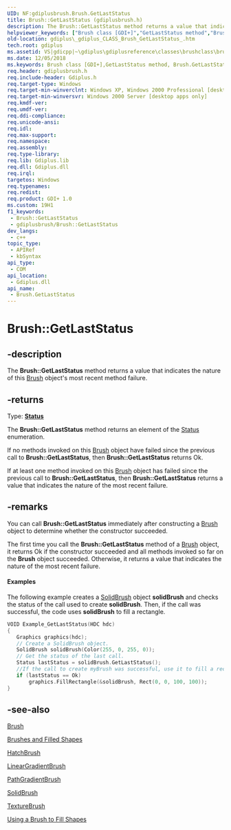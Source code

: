 ```yaml
---
UID: NF:gdiplusbrush.Brush.GetLastStatus
title: Brush::GetLastStatus (gdiplusbrush.h)
description: The Brush::GetLastStatus method returns a value that indicates the nature of this Brush object's most recent method failure.
helpviewer_keywords: ["Brush class [GDI+]","GetLastStatus method","Brush.GetLastStatus","Brush::GetLastStatus","GetLastStatus","GetLastStatus method [GDI+]","GetLastStatus method [GDI+]","Brush class","_gdiplus_CLASS_Brush_GetLastStatus_","gdiplus._gdiplus_CLASS_Brush_GetLastStatus_"]
old-location: gdiplus\_gdiplus_CLASS_Brush_GetLastStatus_.htm
tech.root: gdiplus
ms.assetid: VS|gdicpp|~\gdiplus\gdiplusreference\classes\brushclass\brushmethods\getlaststatus.htm
ms.date: 12/05/2018
ms.keywords: Brush class [GDI+],GetLastStatus method, Brush.GetLastStatus, Brush::GetLastStatus, GetLastStatus, GetLastStatus method [GDI+], GetLastStatus method [GDI+],Brush class, _gdiplus_CLASS_Brush_GetLastStatus_, gdiplus._gdiplus_CLASS_Brush_GetLastStatus_
req.header: gdiplusbrush.h
req.include-header: Gdiplus.h
req.target-type: Windows
req.target-min-winverclnt: Windows XP, Windows 2000 Professional [desktop apps only]
req.target-min-winversvr: Windows 2000 Server [desktop apps only]
req.kmdf-ver: 
req.umdf-ver: 
req.ddi-compliance: 
req.unicode-ansi: 
req.idl: 
req.max-support: 
req.namespace: 
req.assembly: 
req.type-library: 
req.lib: Gdiplus.lib
req.dll: Gdiplus.dll
req.irql: 
targetos: Windows
req.typenames: 
req.redist: 
req.product: GDI+ 1.0
ms.custom: 19H1
f1_keywords:
 - Brush::GetLastStatus
 - gdiplusbrush/Brush::GetLastStatus
dev_langs:
 - c++
topic_type:
 - APIRef
 - kbSyntax
api_type:
 - COM
api_location:
 - Gdiplus.dll
api_name:
 - Brush.GetLastStatus
---
```


# Brush::GetLastStatus


## -description

The <b>Brush::GetLastStatus</b> method returns a value that indicates the nature of this 
			<a href="/windows/desktop/api/gdiplusbrush/nl-gdiplusbrush-brush">Brush</a> object's most recent method failure.



## -returns

Type: <b><a href="/windows/desktop/api/gdiplustypes/ne-gdiplustypes-status">Status</a></b>

The <b>Brush::GetLastStatus</b> method returns an element of the 	<a href="/windows/desktop/api/gdiplustypes/ne-gdiplustypes-status">Status</a> enumeration.

If no methods invoked on this 
						<a href="/windows/desktop/api/gdiplusbrush/nl-gdiplusbrush-brush">Brush</a> object have failed since the previous call to <b>Brush::GetLastStatus</b>, then <b>Brush::GetLastStatus</b> returns Ok.

If at least one method invoked on this 
						<a href="/windows/desktop/api/gdiplusbrush/nl-gdiplusbrush-brush">Brush</a> object has failed since the previous call to <b>Brush::GetLastStatus</b>, then <b>Brush::GetLastStatus</b> returns a value that indicates the nature of the most recent failure.

## -remarks

You can call <b>Brush::GetLastStatus</b> immediately after constructing a 
				<a href="/windows/desktop/api/gdiplusbrush/nl-gdiplusbrush-brush">Brush</a> object to determine whether the constructor succeeded.

The first time you call the <b>Brush::GetLastStatus</b> method of a 
				<a href="/windows/desktop/api/gdiplusbrush/nl-gdiplusbrush-brush">Brush</a> object, it returns Ok if the constructor succeeded and all methods invoked so far on the 
				<b>Brush</b> object succeeded. Otherwise, it returns a value that indicates the nature of the most recent failure.


#### Examples



The following example creates a <a href="/windows/desktop/api/gdiplusbrush/nl-gdiplusbrush-solidbrush">SolidBrush</a> object 
						<b>solidBrush</b> and checks the status of the call used to create 
						<b>solidBrush</b>. Then, if the call was successful, the code uses 
						<b>solidBrush</b> to fill a rectangle.


```cpp
VOID Example_GetLastStatus(HDC hdc)
{
   Graphics graphics(hdc);
   // Create a SolidBrush object.
   SolidBrush solidBrush(Color(255, 0, 255, 0));
   // Get the status of the last call.
   Status lastStatus = solidBrush.GetLastStatus();
   //If the call to create myBrush was successful, use it to fill a rectangle.
   if (lastStatus == Ok)
       graphics.FillRectangle(&solidBrush, Rect(0, 0, 100, 100)); 
}
```

## -see-also

<a href="/windows/desktop/api/gdiplusbrush/nl-gdiplusbrush-brush">Brush</a>



<a href="/windows/desktop/gdiplus/-gdiplus-brushes-and-filled-shapes-about">Brushes and Filled Shapes</a>



<a href="/windows/desktop/api/gdiplusbrush/nl-gdiplusbrush-hatchbrush">HatchBrush</a>



<a href="/windows/desktop/api/gdiplusbrush/nl-gdiplusbrush-lineargradientbrush">LinearGradientBrush</a>



<a href="/windows/desktop/api/gdipluspath/nl-gdipluspath-pathgradientbrush">PathGradientBrush</a>



<a href="/windows/desktop/api/gdiplusbrush/nl-gdiplusbrush-solidbrush">SolidBrush</a>



<a href="/windows/desktop/api/gdiplusbrush/nl-gdiplusbrush-texturebrush">TextureBrush</a>



<a href="/windows/desktop/gdiplus/-gdiplus-using-a-brush-to-fill-shapes-use">Using a Brush to Fill Shapes</a>
